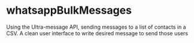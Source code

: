 # whatsappBulkMessages
Using the Ultra-message API, sending messages to a list of contacts in a CSV. A clean user interface to write desired message to send those users
